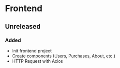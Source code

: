 # Frontend

## Unreleased

### Added

* Init frontend project
* Create components (Users, Purchases, About, etc.)
* HTTP Request with Axios
